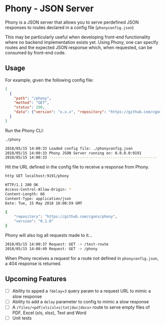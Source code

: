 # Phony - JSON Server

Phony is a JSON server that allows you to serve perdefined JSON responses to routes declared in a config file (`phonyconfig.json`)

This may be particularly useful when developing front-end functionality where no backend implementation exists yet. Using Phony, one can specify routes and the expected JSON response which, when requested, can be consumed by front-end code.

## Usage

For example, given the following config file:
```json
[
  {
    "path": "/phony",
    "method": "GET",
    "status": 200,
    "data": {"version": "x.x.x", "repository": "https://github.com/cgons/phony"}
  }
]
```

Run the Phony CLI:
```bash
./phony

2018/05/15 14:00:33 Loaded config file: ./phonyconfig.json
2018/05/15 14:00:33 Phony JSON Server running on: 0.0.0.0:9191
2018/05/15 14:00:33 -------------------------------------------------
```
Hit the URL defined in the config file to receive a response from Phony.
```bash
http GET localhost:9191/phony

HTTP/1.1 200 OK
Access-Control-Allow-Origin: *
Content-Length: 66
Content-Type: application/json
Date: Tue, 15 May 2018 18:00:59 GMT

{
    "repository": "https://github.com/cgons/phony",
    "version": "0.1.0"
}
```

Phony will also log all requests made to it...
```bash
2018/05/15 14:00:37 Request: GET -> /test-route
2018/05/15 14:00:49 Request: GET -> /phony
```

When Phony receives a request for a route not defined in `phonyconfig.json`, a 404 response is returned.

## Upcoming Features
- [ ] Ability to apped a `?delay=3` query param to a request URL to mimic a slow response
- [ ] Ability to add a `delay` parameter to config to mimic a slow response
- [ ] A `/files/<pdf|xls|xlxs|txt|doc|docx>` route to serve empty files of PDF, Excel (xls, xlsx), Text and Word
- [ ] Unit tests
